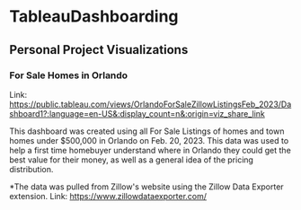 # TableauDashboarding
## Personal Project Visualizations

### For Sale Homes in Orlando 

Link: https://public.tableau.com/views/OrlandoForSaleZillowListingsFeb_2023/Dashboard1?:language=en-US&:display_count=n&:origin=viz_share_link

This dashboard was created using all For Sale Listings of homes and town homes under $500,000 in Orlando on Feb. 20, 2023. This data was used to help a first time homebuyer understand where in Orlando they could get the best value for their money, as well as a general idea of the pricing distribution.

*The data was pulled from Zillow's website using the Zillow Data Exporter extension. 
Link: https://www.zillowdataexporter.com/
